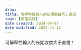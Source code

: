 ```yaml
---
draw:
title: 可解释性输入的长期收益大于直觉
tags: [最佳实践]
date created: 2024-04-07
date modified: 2024-11-12
---
```


可解释性输入的长期收益大于直觉！

<!-- more -->
